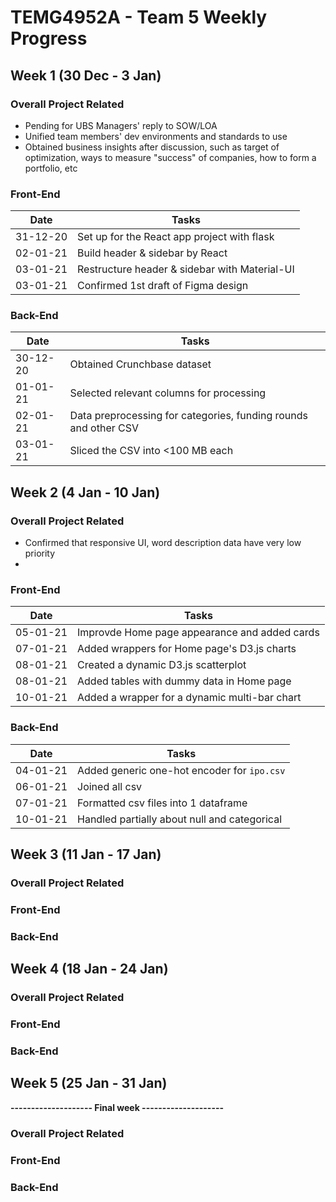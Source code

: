 # TEMG4952A - Team 5 Weekly Progress

## Week 1 (30 Dec - 3 Jan)

### Overall Project Related
* Pending for UBS Managers' reply to SOW/LOA
* Unified team members' dev environments and standards to use
* Obtained business insights after discussion, such as target of optimization, ways to measure "success" of companies, how to form a portfolio, etc

### Front-End
| Date     | Tasks                                         |
|----------|-----------------------------------------------|
| 31-12-20 | Set up for the React app project with flask   |
| 02-01-21 | Build header & sidebar by React               |
| 03-01-21 | Restructure header & sidebar with Material-UI |
| 03-01-21 | Confirmed 1st draft of Figma design           |

### Back-End
| Date     | Tasks                                    |
|----------|------------------------------------------|
| 30-12-20 | Obtained Crunchbase dataset              |
| 01-01-21 | Selected relevant columns for processing |
| 02-01-21 | Data preprocessing for categories, funding rounds and other CSV |
| 03-01-21 | Sliced the CSV into <100 MB each         |

## Week 2 (4 Jan - 10 Jan)
### Overall Project Related
* Confirmed that responsive UI, word description data have very low priority
* 
### Front-End
| Date     | Tasks                                         |
|----------|-----------------------------------------------|
| 05-01-21 | Improvde Home page appearance and added cards |
| 07-01-21 | Added wrappers for Home page's D3.js charts   |
| 08-01-21 | Created a dynamic D3.js scatterplot           |
| 08-01-21 | Added tables with dummy data in Home page     |
| 10-01-21 | Added a wrapper for a dynamic multi-bar chart |

### Back-End
| Date     | Tasks                                       |
|----------|---------------------------------------------|
| 04-01-21 | Added generic one-hot encoder for `ipo.csv` |
| 06-01-21 | Joined all csv                              |
| 07-01-21 | Formatted csv files into 1 dataframe        |
| 10-01-21 | Handled partially about null and categorical|


## Week 3 (11 Jan - 17 Jan)
### Overall Project Related
### Front-End
### Back-End

## Week 4 (18 Jan - 24 Jan)
### Overall Project Related
### Front-End
### Back-End

## Week 5 (25 Jan - 31 Jan)
**--------------------    Final week    --------------------**
### Overall Project Related
### Front-End
### Back-End

